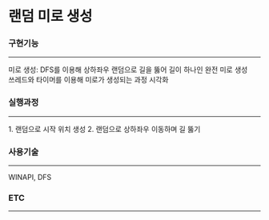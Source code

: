 # 랜덤 미로 생성

<h3> 구현기능 </h3> <hr>
미로 생성: DFS를 이용해 상하좌우 랜덤으로 길을 뚫어 길이 하나인 완전 미로 생성<br>
쓰레드와 타이머를 이용해 미로가 생성되는 과정 시각화

<h3> 실행과정 </h3> <hr>
1. 랜덤으로 시작 위치 생성
2. 랜덤으로 상하좌우 이동하며 길 뚫기

<h3> 사용기술 </h3> <hr>
WINAPI, DFS

<h3> ETC </h3> <hr>
